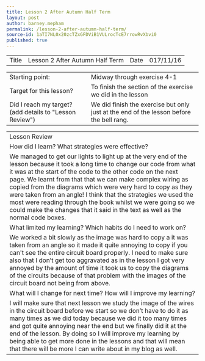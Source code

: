 ```yaml
---
title: Lesson 2 After Autumn Half Term
layout: post
author: barney.mepham
permalink: /lesson-2-after-autumn-half-term/
source-id: 1aTI7NL0x20zcTZxGFDViB1VULrocTcE7rrowRvXbvi0
published: true
---
```

<table>
  <tr>
    <td>Title</td>
    <td>Lesson 2 After Autumn Half Term</td>
    <td>Date</td>
    <td>017/11/16</td>
  </tr>
</table>


<table>
  <tr>
    <td>Starting point:</td>
    <td>Midway through exercise 4-1</td>
  </tr>
  <tr>
    <td>Target for this lesson?</td>
    <td>To finish the section of the exercise we did in the lesson</td>
  </tr>
  <tr>
    <td>Did I reach my target? 
(add details to "Lesson Review")</td>
    <td>We did finish the exercise but only just at the end of the lesson before the bell rang.</td>
  </tr>
</table>


<table>
  <tr>
    <td>Lesson Review</td>
  </tr>
  <tr>
    <td>How did I learn? What strategies were effective? </td>
  </tr>
  <tr>
    <td>We managed to get our lights to light up at the very end of the lesson because it took a long time to change our code from what it was at the start of the code to the other code on the next page. We learnt from that that we can make complex wiring as copied from the diagrams which were very hard to copy as they were taken from an angle! I think that the strategies we used the most were reading through the book whilst we were going so we could make the changes that it said in the text as well as the normal code boxes. </td>
  </tr>
  <tr>
    <td>What limited my learning? Which habits do I need to work on? </td>
  </tr>
  <tr>
    <td>We worked a bit slowly as the image was hard to copy a it was taken from an angle so it made it quite annoying to copy if you can't see the entire circuit board properly. I need to make sure also that I don’t get too aggravated as in the lesson I got very annoyed by the amount of time it took us to copy the diagrams of the circuits because of that problem with the images of the circuit board not being from above.</td>
  </tr>
  <tr>
    <td>What will I change for next time? How will I improve my learning?</td>
  </tr>
  <tr>
    <td>I will make sure that next lesson we study the image of the wires in the circuit board before we start so we don’t have to do it as many times as we did today because we did it too many times and got quite annoying near the end but we finally did it at the end of the lesson. By doing so I will improve my learning by being able to get more done in the lessons and that will mean that there will be more I can write about in my blog as well.
</td>
  </tr>
</table>


